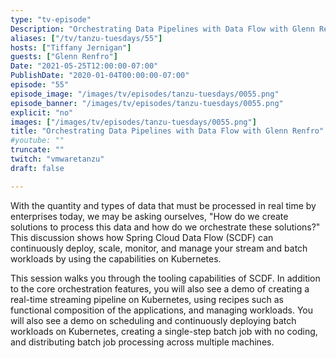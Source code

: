 ```yaml
---
type: "tv-episode"
Description: "Orchestrating Data Pipelines with Data Flow with Glenn Renfro"
aliases: ["/tv/tanzu-tuesdays/55"]
hosts: ["Tiffany Jernigan"]
guests: ["Glenn Renfro"]
Date: "2021-05-25T12:00:00-07:00"
PublishDate: "2020-01-04T00:00:00-07:00"
episode: "55"
episode_image: "/images/tv/episodes/tanzu-tuesdays/0055.png"
episode_banner: "/images/tv/episodes/tanzu-tuesdays/0055.png"
explicit: "no"
images: ["/images/tv/episodes/tanzu-tuesdays/0055.png"]
title: "Orchestrating Data Pipelines with Data Flow with Glenn Renfro"
#youtube: ""
truncate: ""
twitch: "vmwaretanzu"
draft: false

---
```


With the quantity and types of data that must be processed in real time by enterprises today, we may be asking ourselves, "How do we create solutions to process this data and how do we orchestrate these solutions?" This discussion shows how Spring Cloud Data Flow (SCDF) can continuously deploy, scale, monitor, and manage your stream and batch workloads by using the capabilities
on Kubernetes. 

This session walks you through the tooling capabilities of SCDF. In addition to the core orchestration features, you will also see a demo of creating a real-time streaming pipeline on Kubernetes, using recipes such as functional composition of the applications, and managing workloads. You will also see a demo on scheduling and continuously deploying batch workloads on Kubernetes, creating a single-step batch job with no coding, and distributing batch job processing across multiple machines.